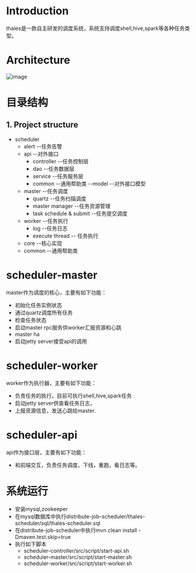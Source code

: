 # Introduction
thales是一款自主研发的调度系统，系统支持调度shell,hive,spark等各种任务类型。

# Architecture
![image](https://github.com/ylpu/distribute-job-scheduler/tree/master/docs/thales-arch.png)

# 目录结构

## 1. Project structure 

- scheduler
	- alert --任务告警
	- api --对外接口
		- controller --任务控制层
		- dao --任务数据层
		- service --任务服务层
		- common --通用帮助类
		--model --对外接口模型
	- master --任务调度
	    - quartz --任务扫描调度
	    - master manager --任务资源管理
	    - task schedule & submit --任务提交调度
	- worker --任务执行
	    - log --任务日志
	    - execute thread -- 任务执行
	- core --核心实现
	- common --通用帮助类
# scheduler-master
master作为调度的核心，主要有如下功能：
* 初始化任务实例状态
* 通过quartz调度所有任务
* 检查任务状态
* 启动master rpc服务供worker汇报资源和心跳
* master ha
* 启动jetty server接受api的调用

# scheduler-worker
worker作为执行器，主要有如下功能：
* 负责任务的执行，目前可执行shell,hive,spark任务
* 启动jetty server供查看任务日志，
* 上报资源信息，发送心跳给master.

# scheduler-api
api作为接口层，主要有如下功能：
* 和前端交互，负责任务调度，下线，重跑，看日志等。

# 系统运行
* 安装mysql,zookeeper
* 在mysql数据库中执行distribute-job-scheduler/thales-scheduler/sql/thales-scheduler.sql
* 在distribute-job-scheduler中执行mvn clean install -Dmaven.test.skip=true
* 执行如下脚本
  * scheduler-controller/src/script/start-api.sh
  * scheduler-master/src/script/start-master.sh
  * scheduler-worker/src/script/start-worker.sh
